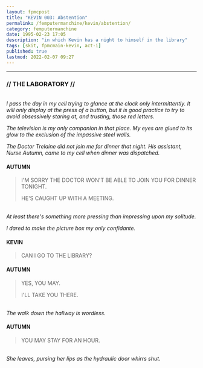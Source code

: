 ```yaml
---
layout: fpmcpost
title: "KEVIN 003: Abstention"
permalink: /femputermanchine/kevin/abstention/
category: femputermanchine
date: 1995-02-23 17:05
description: "in which Kevin has a night to himself in the library"
tags: [skit, fpmcmain-kevin, act-i]
published: true
lastmod: 2022-02-07 09:27
---
```

[//]: # (  2/07/22  -added)

*****
### // THE LABORATORY //

<br><i>I pass the day in my cell trying to glance at the clock only intermittently. It will only display at the press of a button, but it is good practice to try to avoid obsessively staring at, and trusting, those red letters.</i>

<i>The television is my only companion in that place. My eyes are glued to its glow to the exclusion of the impassive steel walls.</i>

<i>The Doctor Trelaine did not join me for dinner that night. His assistant, Nurse Autumn, came to my cell when dinner was dispatched.</i>

#### AUTUMN

> I'M SORRY THE DOCTOR WON'T BE ABLE TO JOIN YOU FOR DINNER TONIGHT. 
> 
> HE'S CAUGHT UP WITH A MEETING.

<BR><i>At least there's something more pressing than impressing upon my solitude.</i>

<i>I dared to make the picture box my only confidante.</i>

#### KEVIN

> CAN I GO TO THE LIBRARY?

#### AUTUMN

> YES, YOU MAY.
> 
> I'LL TAKE YOU THERE.

<BR><I>The walk down the hallway is wordless.</i>

#### AUTUMN

> YOU MAY STAY FOR AN HOUR.

<BR><I>She leaves, pursing her lips as the hydraulic door whirrs shut.</i>
<br>
